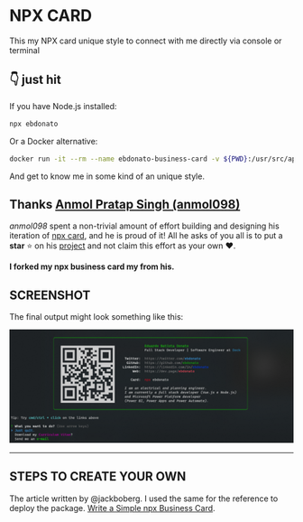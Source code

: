 # NPX CARD

This my NPX card unique style to connect with me directly via console or terminal

## 👇 just hit

If you have Node.js installed:

```bash
npx ebdonato
```

Or a Docker alternative:

```bash
docker run -it --rm --name ebdonato-business-card -v ${PWD}:/usr/src/app -w /usr/src/app node:14 npx ebdonato
```

And get to know me in some kind of an unique style.

## Thanks [Anmol Pratap Singh (anmol098)](https://github.com/anmol098)

_anmol098_ spent a non-trivial amount of effort building and designing his iteration of [npx card](https://github.com/anmol098/npx_card), and he is proud of it! All he asks of you all is to put a **star** ⭐ on his [project](https://github.com/anmol098/npx_card) and not claim this effort as your own ♥.

**I forked my npx business card my from his.**

## SCREENSHOT

The final output might look something like this:

<img src="./demo.png" width="510" alt="Eduardo Donato's Npx Card"/>

<hr/>

## STEPS TO CREATE YOUR OWN

The article written by @jackboberg. I used the same for the reference to deploy the package.
[Write a Simple npx Business Card](https://studioelsa.se/blog/open-source-oss-npx-business-card).
